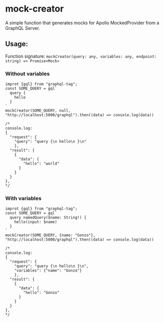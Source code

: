 # mock-creator

A simple function that generates mocks for Apollo MockedProvider from a GraphQL Server.

## Usage:

Function signature:
`mockCreator(query: any, variables: any, endpoint: string) => Promise<Mock>`

### Without variables

```
improt {gql} from "graphql-tag";
const SOME_QUERY = gql`
  query {
    hello
  }
`
mockCreator(SOME_QUERY, null, "http://localhost:5000/graphql").then((data) => console.log(data))

/*
console.log:
{
  "request": {
    "query": "query {\n hello\n }\n"
    },
  "result": {
    {
      "data": {
        "hello": "world"
      }
    }
  }
},
*/
```

### With variables

```
improt {gql} from "graphql-tag";
const SOME_QUERY = gql`
  query namedQuery($name: String!) {
    hello(input: $name)
  }
`
mockCreator(SOME_QUERY, {name: "Gonzo"}, "http://localhost:5000/graphql").then((data) => console.log(data))

/*
console.log:
{
  "request": {
    "query": "query {\n hello\n }\n",
    "variables": {"name": "Gonzo"}
    },
  "result": {
    {
      "data": {
        "hello": "Gonzo"
      }
    }
  }
},
*/
```

